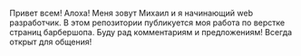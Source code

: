 Привет всем! Алоха!
Меня зовут Михаил и я начинающий web разработчик.
В этом репозитории публикуется моя работа по верстке страниц барбершопа.
Буду рад комментариям и предложениям!
Всегда открыт для общения!
